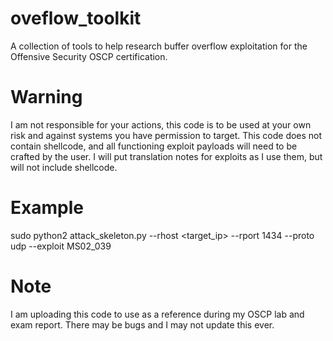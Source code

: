# oveflow_toolkit
A collection of tools to help research buffer overflow exploitation for the Offensive Security OSCP certification.

# Warning
I am not responsible for your actions, this code is to be used at your own risk and against systems you have permission to target.  This code does not contain shellcode, and all functioning exploit payloads will need to be crafted by the user.  I will put translation notes for exploits as I use them, but will not include shellcode.

# Example
sudo python2 attack_skeleton.py --rhost <target_ip> --rport 1434 --proto udp --exploit MS02_039

# Note
I am uploading this code to use as a reference during my OSCP lab and exam report. There may be bugs and I may not update this ever.
